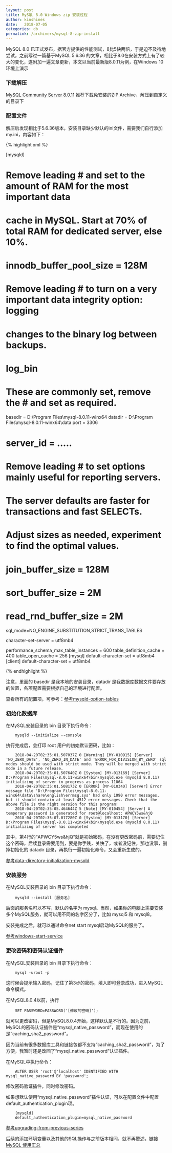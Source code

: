 ```yaml
---
layout: post
title: MySQL 8.0 Windows zip 安装过程
author: kinshines
date:   2018-07-05
categories: db
permalink: /archivers/mysql-8-zip-install
---
```


<p class="lead">MySQL 8.0 已正式发布，据官方提供的性能测试，8比5快两倍，于是迫不及待地尝试，之前写过一篇基于MySQL 5.6.36 的文章，相比于8.0在安装方式上有了较大的变化，遂附加一遍文章更新，本文以当前最新版8.0.11为例，在Windows 10 环境上演示</p>

### 下载解压
[MySQL Community Server 8.0.11](https://cdn.mysql.com//Downloads/MySQL-8.0/mysql-8.0.11-winx64.zip)
推荐下载免安装的ZIP Archive，解压到自定义的目录下

### 配置文件
解压后发现相比于5.6.36版本，安装目录缺少默认的ini文件，需要我们自行添加 my.ini，内容如下：

{% highlight xml %}

[mysqld]
# Remove leading # and set to the amount of RAM for the most important data
# cache in MySQL. Start at 70% of total RAM for dedicated server, else 10%.
# innodb_buffer_pool_size = 128M
 
# Remove leading # to turn on a very important data integrity option: logging
# changes to the binary log between backups.
# log_bin
 
# These are commonly set, remove the # and set as required.
basedir = D:\Program Files\mysql-8.0.11-winx64
datadir = D:\Program Files\mysql-8.0.11-winx64\data
port = 3306
# server_id = .....
 
 
# Remove leading # to set options mainly useful for reporting servers.
# The server defaults are faster for transactions and fast SELECTs.
# Adjust sizes as needed, experiment to find the optimal values.
# join_buffer_size = 128M
# sort_buffer_size = 2M
# read_rnd_buffer_size = 2M 
 
sql_mode=NO_ENGINE_SUBSTITUTION,STRICT_TRANS_TABLES 
 
character-set-server = utf8mb4
 
performance_schema_max_table_instances = 600
table_definition_cache = 400
table_open_cache = 256
[mysql]
default-character-set = utf8mb4
[client]
default-character-set = utf8mb4


{% endhighlight %}

注意，里面的 basedir 是我本地的安装目录，datadir 是我数据库数据文件要存放的位置，各项配置需要根据自己的环境进行配置。

查看所有的配置项，可参考：[参考mysqld-option-tables](https://dev.mysql.com/doc/refman/8.0/en/mysqld-option-tables.html)

### 初始化数据库
在MySQL安装目录的 bin 目录下执行命令：

        mysqld --initialize --console

执行完成后，会打印 root 用户的初始默认密码，比如：

        2018-04-20T02:35:01.507037Z 0 [Warning] [MY-010915] [Server] 'NO_ZERO_DATE', 'NO_ZERO_IN_DATE' and 'ERROR_FOR_DIVISION_BY_ZERO' sql modes should be used with strict mode. They will be merged with strict mode in a future release.
        2018-04-20T02:35:01.507640Z 0 [System] [MY-013169] [Server] D:\Program Files\mysql-8.0.11-winx64\bin\mysqld.exe (mysqld 8.0.11) initializing of server in progress as process 11064
        2018-04-20T02:35:01.508173Z 0 [ERROR] [MY-010340] [Server] Error message file 'D:\Program Files\mysql-8.0.11-winx64\data\share\english\errmsg.sys' had only 1090 error messages, but it should contain at least 4512 error messages. Check that the above file is the right version for this program!
        2018-04-20T02:35:05.464644Z 5 [Note] [MY-010454] [Server] A temporary password is generated for root@localhost: APWCY5ws&hjQ
        2018-04-20T02:35:07.017280Z 0 [System] [MY-013170] [Server] D:\Program Files\mysql-8.0.11-winx64\bin\mysqld.exe (mysqld 8.0.11) initializing of server has completed

其中，第4行的“APWCY5ws&hjQ”就是初始密码，在没有更改密码前，需要记住这个密码，后续登录需要用到，要是你手贱，关快了，或者没记住，那也没事，删掉初始化的 datadir 目录，再执行一遍初始化命令，又会重新生成的。

[参考data-directory-initialization-mysqld](https://dev.mysql.com/doc/refman/8.0/en/data-directory-initialization-mysqld.html)

### 安装服务
在MySQL安装目录的 bin 目录下执行命令：

        mysqld --install [服务名]

后面的服务名可以不写，默认的名字为 mysql。当然，如果你的电脑上需要安装多个MySQL服务，就可以用不同的名字区分了，比如 mysql5 和 mysql8。

安装完成之后，就可以通过命令net start mysql启动MySQL的服务了。

[参考windows-start-service](https://dev.mysql.com/doc/refman/8.0/en/windows-start-service.html)

### 更改密码和密码认证插件
在MySQL安装目录的 bin 目录下执行命令：

        mysql -uroot -p

这时候会提示输入密码，记住了第3步的密码，填入即可登录成功，进入MySQL命令模式。

在MySQL8.0.4以前，执行

        SET PASSWORD=PASSWORD('[修改的密码]');

就可以更改密码，但是MySQL8.0.4开始，这样默认是不行的。因为之前，MySQL的密码认证插件是“mysql_native_password”，而现在使用的是“caching_sha2_password”。

因为当前有很多数据库工具和链接包都不支持“caching_sha2_password”，为了方便，我暂时还是改回了“mysql_native_password”认证插件。

在MySQL中执行命令：

        ALTER USER 'root'@'localhost' IDENTIFIED WITH mysql_native_password BY 'password';

修改密码验证插件，同时修改密码。

如果想默认使用“mysql_native_password”插件认证，可以在配置文件中配置default_authentication_plugin项。

        [mysqld]
        default_authentication_plugin=mysql_native_password

[参考upgrading-from-previous-series](https://dev.mysql.com/doc/refman/8.0/en/upgrading-from-previous-series.html#upgrade-caching-sha2-password)

后续的添加环境变量以及其他的SQL操作与之前版本相同，就不再赘述，链接[MySQL 使用汇总](https://kinshines.github.io/archivers/mysql-summary)